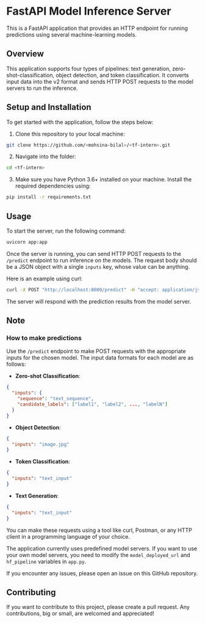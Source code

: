 # FastAPI Model Inference Server

This is a FastAPI application that provides an HTTP endpoint for running predictions using several machine-learning models.

## Overview

This application supports four types of pipelines: text generation, zero-shot-classification, object detection, and token classification. It converts input data into the v2 format and sends HTTP POST requests to the model servers to run the inference.

## Setup and Installation

To get started with the application, follow the steps below:

1. Clone this repository to your local machine:

```bash
git clone https://github.com/<mohsina-bilal>/<tf-intern>.git
```

2. Navigate into the folder:

```bash
cd <tf-intern>
```

3. Make sure you have Python 3.6+ installed on your machine. Install the required dependencies using:

```bash
pip install -r requirements.txt
```

## Usage

To start the server, run the following command:

```bash
uvicorn app:app
```

Once the server is running, you can send HTTP POST requests to the `/predict` endpoint to run inference on the models. The request body should be a JSON object with a single `inputs` key, whose value can be anything.

Here is an example using curl:

```bash
curl -X POST "http://localhost:8000/predict" -H "accept: application/json" -H "Content-Type: application/json" -d "{\"inputs\":{\"sequence\":\"This is a test.\",\"candidate_labels\":[\"test\",\"exam\",\"check\"]}}"
```

The server will respond with the prediction results from the model server.

## Note

### How to make predictions

Use the `/predict` endpoint to make POST requests with the appropriate inputs for the chosen model. The input data formats for each model are as follows:

- **Zero-shot Classification**:

```json
{
  "inputs": {
    "sequence": "text_sequence",
    "candidate_labels": ["label1", "label2", ..., "labelN"]
  }
}
```

- **Object Detection**:

```json
{
  "inputs": "image.jpg"
}
```

- **Token Classification**:

```json
{
  "inputs": "text_input"
}
```

- **Text Generation**:

```json
{
  "inputs": "text_input"
}
```

You can make these requests using a tool like curl, Postman, or any HTTP client in a programming language of your choice.

The application currently uses predefined model servers. If you want to use your own model servers, you need to modify the `model_deployed_url` and `hf_pipeline` variables in `app.py`.

If you encounter any issues, please open an issue on this GitHub repository.

## Contributing

If you want to contribute to this project, please create a pull request. Any contributions, big or small, are welcomed and appreciated!
